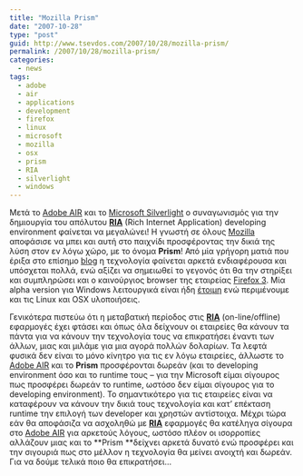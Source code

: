 ```yaml
---
title: "Mozilla Prism"
date: "2007-10-28"
type: "post"
guid: http://www.tsevdos.com/2007/10/28/mozilla-prism/
permalink: /2007/10/28/mozilla-prism/
categories:
  - news
tags:
  - adobe
  - air
  - applications
  - development
  - firefox
  - linux
  - microsoft
  - mozilla
  - osx
  - prism
  - RIA
  - silverlight
  - windows
---
```


Μετά το [Adobe AIR](http://labs.adobe.com/technologies/air/ "Adobe AIR") και το [Microsoft Silverlight](http://silverlight.net/ "Microsoft Silverlight") ο συναγωνισμός για την δημιουργία του απόλυτου [**RIA**](http://en.wikipedia.org/wiki/Rich_Internet_application "RIA in Wiki") (Rich Internet Application) developing environment φαίνεται να μεγαλώνει! Η γνωστή σε όλους [Mozilla](http://www.mozilla.org/ "Mozilla site") αποφάσισε να μπει και αυτή στο παιχνίδι προσφέροντας την δικιά της λύση στον εν λόγω χώρο, με το όνομα **<a title="Mozilla Prism">Prism</a>**! Από μία γρήγορη ματιά που έριξα στο επίσημο [blog](http://labs.mozilla.com/ "Mozilla labs blog") η τεχνολογία φαίνεται αρκετά ενδιαφέρουσα και υπόσχεται πολλά, ενώ αξίζει να σημειωθεί το γεγονός ότι θα την στηρίξει και συμπληρώσει και ο καινούργιος browser της εταιρείας [Firefox 3](http://www.mozilla.org/projects/firefox/3.0a1/releasenotes/ "Firefox 3"). Μία alpha version για Windows λειτουργικά είναι ήδη [έτοιμη](http://starkravingfinkle.org/projects/webrunner/prism-0.8-win32.exe "Download Prism for Windows") ενώ περιμένουμε και τις Linux και OSX υλοποιήσεις.

Γενικότερα πιστεύω ότι η μεταβατική περίοδος στις [**RIA**](http://en.wikipedia.org/wiki/Rich_Internet_application "RIA in Wiki") (on-line/offline) εφαρμογές έχει φτάσει και όπως όλα δείχνουν οι εταιρείες θα κάνουν τα πάντα για να κάνουν την τεχνολογία τους να επικρατήσει έναντι των άλλων, μιας και μιλάμε για μια αγορά πολλών δολαρίων. Τα λεφτά φυσικά δεν είναι το μόνο κίνητρο για τις εν λόγω εταιρείες, άλλωστε το [Adobe AIR](http://labs.adobe.com/technologies/air/ "Adobe AIR") και το **<a title="Mozilla Prism">Prism</a>** προσφέρονται δωρεάν (και το developing environment όσο και το runtime τους &#8211; για την Microsoft είμαι σίγουρος πως προσφέρει δωρεάν το runtime, ωστόσο δεν είμαι σίγουρος για το developing environment). Το σημαντικότερο για τις εταιρείες είναι να καταφέρουν να κάνουν την δικιά τους τεχνολογία και κατ&#8217; επέκταση runtime την επιλογή των developer και χρηστών αντίστοιχα. Μέχρι τώρα εάν θα αποφάσιζα να ασχοληθώ με [**RIA**](http://en.wikipedia.org/wiki/Rich_Internet_application "RIA in Wiki") εφαρμογές θα κατέληγα σίγουρα στο [Adobe AIR](http://labs.adobe.com/technologies/air/ "Adobe AIR") για αρκετούς λόγους, ωστόσο πλέον οι ισορροπίες αλλάζουν μιας και το **<a title="Mozilla Prism">Prism </a>**δείχνει αρκετά δυνατό ενώ προσφέρει και την σιγουριά πως στο μέλλον η τεχνολογία θα μείνει ανοιχτή και δωρεάν. Για να δούμε τελικά ποιο θα επικρατήσει&#8230;
